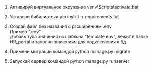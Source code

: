 1. Активируй виртуальное окружение venv\Scripts\activate.bat
2. Установи бибилиотеки pip install -r requirements.txt
3. Создай файл без названия с расширением .env  
   Пример ".env"  
   Добавь туда значения из шаблона "template.env",
   лежит в папке HR_portal и заполни значениям для подключения к бд
   
4. Примени миграции командой python manage.py migrate
5. Запускай сервер командой python manage.py runserver